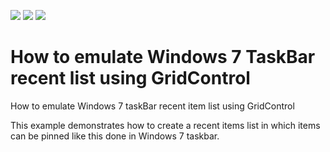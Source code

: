 <!-- default badges list -->
![](https://img.shields.io/endpoint?url=https://codecentral.devexpress.com/api/v1/VersionRange/128628434/17.2.3%2B)
[![](https://img.shields.io/badge/Open_in_DevExpress_Support_Center-FF7200?style=flat-square&logo=DevExpress&logoColor=white)](https://supportcenter.devexpress.com/ticket/details/E3144)
[![](https://img.shields.io/badge/📖_How_to_use_DevExpress_Examples-e9f6fc?style=flat-square)](https://docs.devexpress.com/GeneralInformation/403183)
<!-- default badges end -->
# How to emulate Windows 7 TaskBar recent list using GridControl


<p>How to emulate Windows 7 taskBar recent item list using GridControl</p><p>This example demonstrates how to create a recent items list in which items can be pinned like this done in Windows 7 taskbar.</p>

<br/>


